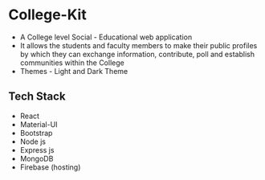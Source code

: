# College-Kit

- A College level Social - Educational web application
- It allows the students and faculty members to make their public profiles by which they can exchange information, contribute, poll and establish communities within the College
- Themes - Light and Dark Theme

## Tech Stack

- React
- Material-UI
- Bootstrap
- Node js
- Express js
- MongoDB
- Firebase (hosting)
